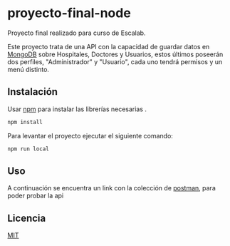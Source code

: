 # proyecto-final-node

Proyecto final realizado para curso de Escalab.

Este proyecto trata de una API con la capacidad de guardar datos en [MongoDB](https://www.mongodb.com) sobre Hospitales, Doctores y Usuarios, estos últimos poseerán dos perfiles, "Administrador" y "Usuario", cada uno tendrá permisos y un menú distinto. 

## Instalación

Usar [npm](https://www.npmjs.com/) para instalar las librerías necesarias .

```bash
npm install
```
Para levantar el proyecto ejecutar el siguiente comando:
```bash
npm run local
```

## Uso
A continuación se encuentra un link con la colección de [postman](https://www.getpostman.com/collections/d4904514638522e8fa3e), para poder probar la api

## Licencia
[MIT](https://choosealicense.com/licenses/mit/)